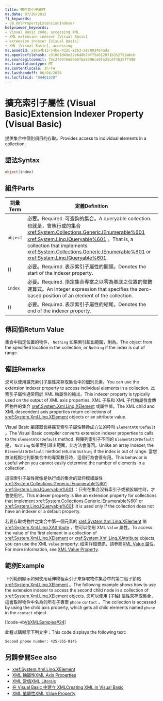 ```yaml
---
title: 擴充索引子屬性
ms.date: 07/20/2015
f1_keywords:
- vb.XmlPropertyExtensionIndexer
helpviewer_keywords:
- Visual Basic code, accessing XML
- XML extension indexer [Visual Basic]
- extension indexer [Visual Basic]
- XML [Visual Basic], accessing
ms.assetid: a16a4b13-54be-432c-82b3-a87091464ada
ms.openlocfilehash: c91061d49e22e648b7bf75a812071b352793abcb
ms.sourcegitcommit: f8c270376ed905f6a8896ce0fe25b4f4b38ff498
ms.translationtype: MT
ms.contentlocale: zh-TW
ms.lasthandoff: 06/04/2020
ms.locfileid: "84401338"
---
```

# <a name="extension-indexer-property-visual-basic"></a><span data-ttu-id="fa17d-102">擴充索引子屬性 (Visual Basic)</span><span class="sxs-lookup"><span data-stu-id="fa17d-102">Extension Indexer Property (Visual Basic)</span></span>
<span data-ttu-id="fa17d-103">提供集合中個別項目的存取。</span><span class="sxs-lookup"><span data-stu-id="fa17d-103">Provides access to individual elements in a collection.</span></span>  
  
## <a name="syntax"></a><span data-ttu-id="fa17d-104">語法</span><span class="sxs-lookup"><span data-stu-id="fa17d-104">Syntax</span></span>  
  
```vb  
object(index)  
```  
  
## <a name="parts"></a><span data-ttu-id="fa17d-105">組件</span><span class="sxs-lookup"><span data-stu-id="fa17d-105">Parts</span></span>  
  
|<span data-ttu-id="fa17d-106">詞彙</span><span class="sxs-lookup"><span data-stu-id="fa17d-106">Term</span></span>|<span data-ttu-id="fa17d-107">定義</span><span class="sxs-lookup"><span data-stu-id="fa17d-107">Definition</span></span>|  
|---|---|  
|`object`|<span data-ttu-id="fa17d-108">必要。</span><span class="sxs-lookup"><span data-stu-id="fa17d-108">Required.</span></span> <span data-ttu-id="fa17d-109">可查詢的集合。</span><span class="sxs-lookup"><span data-stu-id="fa17d-109">A queryable collection.</span></span> <span data-ttu-id="fa17d-110">也就是，會執行或的集合 <xref:System.Collections.Generic.IEnumerable%601> <xref:System.Linq.IQueryable%601> 。</span><span class="sxs-lookup"><span data-stu-id="fa17d-110">That is, a collection that implements <xref:System.Collections.Generic.IEnumerable%601> or <xref:System.Linq.IQueryable%601>.</span></span>|  
|<span data-ttu-id="fa17d-111">(</span><span class="sxs-lookup"><span data-stu-id="fa17d-111">(</span></span>|<span data-ttu-id="fa17d-112">必要。</span><span class="sxs-lookup"><span data-stu-id="fa17d-112">Required.</span></span> <span data-ttu-id="fa17d-113">表示索引子屬性的開頭。</span><span class="sxs-lookup"><span data-stu-id="fa17d-113">Denotes the start of the indexer property.</span></span>|  
|`index`|<span data-ttu-id="fa17d-114">必要。</span><span class="sxs-lookup"><span data-stu-id="fa17d-114">Required.</span></span> <span data-ttu-id="fa17d-115">指定集合專案之以零為基底之位置的整數運算式。</span><span class="sxs-lookup"><span data-stu-id="fa17d-115">An integer expression that specifies the zero-based position of an element of the collection.</span></span>|  
|<span data-ttu-id="fa17d-116">)</span><span class="sxs-lookup"><span data-stu-id="fa17d-116">)</span></span>|<span data-ttu-id="fa17d-117">必要。</span><span class="sxs-lookup"><span data-stu-id="fa17d-117">Required.</span></span> <span data-ttu-id="fa17d-118">表示索引子屬性的結尾。</span><span class="sxs-lookup"><span data-stu-id="fa17d-118">Denotes the end of the indexer property.</span></span>|  
  
## <a name="return-value"></a><span data-ttu-id="fa17d-119">傳回值</span><span class="sxs-lookup"><span data-stu-id="fa17d-119">Return Value</span></span>  
 <span data-ttu-id="fa17d-120">集合中指定位置的物件， `Nothing` 如果索引超出範圍，則為。</span><span class="sxs-lookup"><span data-stu-id="fa17d-120">The object from the specified location in the collection, or `Nothing` if the index is out of range.</span></span>  
  
## <a name="remarks"></a><span data-ttu-id="fa17d-121">備註</span><span class="sxs-lookup"><span data-stu-id="fa17d-121">Remarks</span></span>  
 <span data-ttu-id="fa17d-122">您可以使用擴充索引子屬性來存取集合中的個別元素。</span><span class="sxs-lookup"><span data-stu-id="fa17d-122">You can use the extension indexer property to access individual elements in a collection.</span></span> <span data-ttu-id="fa17d-123">此索引子屬性通常用於 XML 軸屬性的輸出。</span><span class="sxs-lookup"><span data-stu-id="fa17d-123">This indexer property is typically used on the output of XML axis properties.</span></span> <span data-ttu-id="fa17d-124">XML 子系和 XML 子代軸屬性會傳回物件的集合 <xref:System.Xml.Linq.XElement> 或屬性值。</span><span class="sxs-lookup"><span data-stu-id="fa17d-124">The XML child and XML descendent axis properties return collections of <xref:System.Xml.Linq.XElement> objects or an attribute value.</span></span>  
  
 <span data-ttu-id="fa17d-125">Visual Basic 編譯器會將擴充索引子屬性轉換成方法的呼叫 `ElementAtOrDefault` 。</span><span class="sxs-lookup"><span data-stu-id="fa17d-125">The Visual Basic compiler converts extension indexer properties to calls to the `ElementAtOrDefault` method.</span></span> <span data-ttu-id="fa17d-126">與陣列索引子不同的 `ElementAtOrDefault` 是， `Nothing` 如果索引超出範圍，此方法會傳回。</span><span class="sxs-lookup"><span data-stu-id="fa17d-126">Unlike an array indexer, the `ElementAtOrDefault` method returns `Nothing` if the index is out of range.</span></span> <span data-ttu-id="fa17d-127">當您無法輕鬆地判斷集合中的專案數目時，這個行為會很有用。</span><span class="sxs-lookup"><span data-stu-id="fa17d-127">This behavior is useful when you cannot easily determine the number of elements in a collection.</span></span>  
  
 <span data-ttu-id="fa17d-128">這個索引子屬性就像是執行或的集合的延伸模組屬性 <xref:System.Collections.Generic.IEnumerable%601> <xref:System.Linq.IQueryable%601> ：只有在集合沒有索引子或預設屬性時，才會使用它。</span><span class="sxs-lookup"><span data-stu-id="fa17d-128">This indexer property is like an extension property for collections that implement <xref:System.Collections.Generic.IEnumerable%601> or <xref:System.Linq.IQueryable%601>: it is used only if the collection does not have an indexer or a default property.</span></span>  
  
 <span data-ttu-id="fa17d-129">若要存取或物件之集合中第一個元素的 <xref:System.Xml.Linq.XElement> 值 <xref:System.Xml.Linq.XAttribute> ，您可以使用 XML `Value` 屬性。</span><span class="sxs-lookup"><span data-stu-id="fa17d-129">To access the value of the first element in a collection of <xref:System.Xml.Linq.XElement> or <xref:System.Xml.Linq.XAttribute> objects, you can use the XML `Value` property.</span></span> <span data-ttu-id="fa17d-130">如需詳細資訊，請參閱[XML Value 屬性](xml-value-property.md)。</span><span class="sxs-lookup"><span data-stu-id="fa17d-130">For more information, see [XML Value Property](xml-value-property.md).</span></span>  
  
## <a name="example"></a><span data-ttu-id="fa17d-131">範例</span><span class="sxs-lookup"><span data-stu-id="fa17d-131">Example</span></span>  
 <span data-ttu-id="fa17d-132">下列範例顯示如何使用延伸模組索引子來存取物件集合中的第二個子節點 <xref:System.Xml.Linq.XElement> 。</span><span class="sxs-lookup"><span data-stu-id="fa17d-132">The following example shows how to use the extension indexer to access the second child node in a collection of <xref:System.Xml.Linq.XElement> objects.</span></span> <span data-ttu-id="fa17d-133">您可以使用 [子軸] 屬性來存取集合，這會取得物件中名為的所有子專案 `phone` `contact` 。</span><span class="sxs-lookup"><span data-stu-id="fa17d-133">The collection is accessed by using the child axis property, which gets all child elements named `phone` in the `contact` object.</span></span>  
  
 [!code-vb[VbXMLSamples#24](~/samples/snippets/visualbasic/VS_Snippets_VBCSharp/VbXMLSamples/VB/XMLSamples11.vb#24)]  
  
 <span data-ttu-id="fa17d-134">此程式碼顯示下列文字：</span><span class="sxs-lookup"><span data-stu-id="fa17d-134">This code displays the following text:</span></span>  
  
 `Second phone number: 425-555-0145`  
  
## <a name="see-also"></a><span data-ttu-id="fa17d-135">另請參閱</span><span class="sxs-lookup"><span data-stu-id="fa17d-135">See also</span></span>

- <xref:System.Xml.Linq.XElement>
- [<span data-ttu-id="fa17d-136">XML 軸屬性</span><span class="sxs-lookup"><span data-stu-id="fa17d-136">XML Axis Properties</span></span>](index.md)
- [<span data-ttu-id="fa17d-137">XML 常值</span><span class="sxs-lookup"><span data-stu-id="fa17d-137">XML Literals</span></span>](../xml-literals/index.md)
- [<span data-ttu-id="fa17d-138">在 Visual Basic 中建立 XML</span><span class="sxs-lookup"><span data-stu-id="fa17d-138">Creating XML in Visual Basic</span></span>](../../programming-guide/language-features/xml/creating-xml.md)
- [<span data-ttu-id="fa17d-139">XML 值屬性</span><span class="sxs-lookup"><span data-stu-id="fa17d-139">XML Value Property</span></span>](xml-value-property.md)
